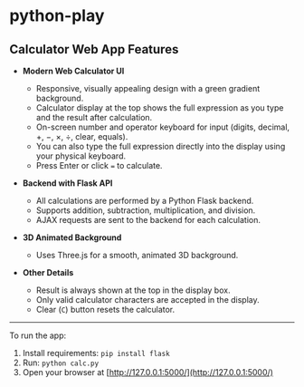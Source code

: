 # python-play

## Calculator Web App Features

- **Modern Web Calculator UI**
  - Responsive, visually appealing design with a green gradient background.
  - Calculator display at the top shows the full expression as you type and the result after calculation.
  - On-screen number and operator keyboard for input (digits, decimal, +, −, ×, ÷, clear, equals).
  - You can also type the full expression directly into the display using your physical keyboard.
  - Press Enter or click `=` to calculate.

- **Backend with Flask API**
  - All calculations are performed by a Python Flask backend.
  - Supports addition, subtraction, multiplication, and division.
  - AJAX requests are sent to the backend for each calculation.

- **3D Animated Background**
  - Uses Three.js for a smooth, animated 3D background.

- **Other Details**
  - Result is always shown at the top in the display box.
  - Only valid calculator characters are accepted in the display.
  - Clear (`C`) button resets the calculator.

---

To run the app:
1. Install requirements: `pip install flask`
2. Run: `python calc.py`
3. Open your browser at [http://127.0.0.1:5000/](http://127.0.0.1:5000/)
